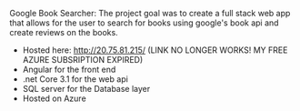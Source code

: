 Google Book Searcher: 
    The project goal was to create a full stack web app that allows for the user to search for books using google's book api and create reviews on the books.
  - Hosted here: http://20.75.81.215/ (LINK NO LONGER WORKS! MY FREE AZURE SUBSRIPTION EXPIRED)
  - Angular for the front end
  - .net Core 3.1 for the web api
  -  SQL server for the Database layer
  - Hosted on Azure
